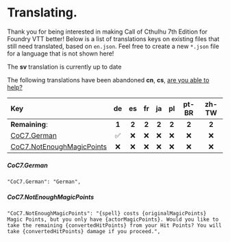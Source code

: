 # Translating.

Thank you for being interested in making Call of Cthulhu 7th Edition for Foundry VTT better! Below is a list of translations keys on existing files that still need translated, based on `en.json`. Feel free to create a new `*.json` file for a language that is not shown here!

The **sv** translation is currently up to date

The following translations have been abandoned **cn**, **cs**, [are you able to help?](./ABANDONED.md)

| Key                                                    |    de    |    es    |    fr    |    ja    |    pl    |  pt-BR   |  zh-TW   |
| :----------------------------------------------------- | :------: | :------: | :------: | :------: | :------: | :------: | :------: |
| **Remaining**:                                         |  **1**   |  **2**   |  **2**   |  **2**   |  **2**   |  **2**   |  **2**   |
| [CoC7.German](#coc7german)                             | &#9989;  | &#x274C; | &#x274C; | &#x274C; | &#x274C; | &#x274C; | &#x274C; |
| [CoC7.NotEnoughMagicPoints](#coc7notenoughmagicpoints) | &#x274C; | &#x274C; | &#x274C; | &#x274C; | &#x274C; | &#x274C; | &#x274C; |

##### CoC7.German

`"CoC7.German": "German",`

##### CoC7.NotEnoughMagicPoints

`"CoC7.NotEnoughMagicPoints": "{spell} costs {originalMagicPoints} Magic Points, but you only have {actorMagicPoints}. Would you like to take the remaining {convertedHitPoints} from your Hit Points? You will take {convertedHitPoints} damage if you proceed.",`
